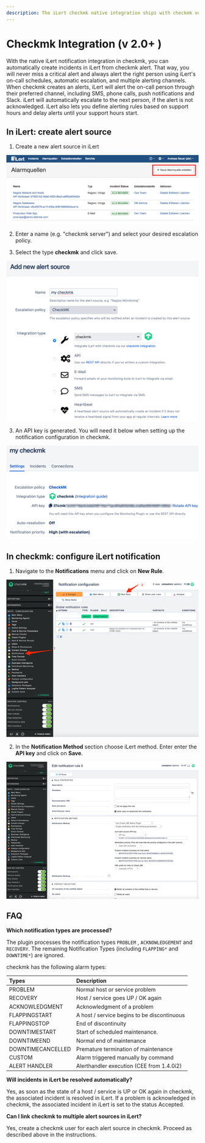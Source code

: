 ```yaml
---
description: The iLert checkmk native integration ships with checkmk version >= 2.0.0.
---
```


# Checkmk Integration \(v 2.0+ \)

With the native iLert notification integration in checkmk, you can automatically create incidents in iLert from checkmk alert. That way, you will never miss a critical alert and always alert the right person using iLert's on-call schedules, automatic escalation, and multiple alerting channels. When checkmk creates an alerts, iLert will alert the on-call person through their preferred channel, including SMS, phone calls, push notifications and Slack. iLert will automatically escalate to the next person, if the alert is not acknowledged. iLert also lets you define alerting rules based on support hours and delay alerts until your support hours start. 

## In iLert: create alert source <a id="create-alarm-source"></a>

1. Create a new alert source in iLert

![](../../.gitbook/assets/mk1.png)

2. Enter a name \(e.g. "checkmk server"\) and select your desired escalation policy.

3. Select the type **checkmk** and click save.

![](../../.gitbook/assets/ilert%20%2823%29.png)

3. An API key is generated. You will need it below when setting up the notification configuration in checkmk.

![](../../.gitbook/assets/ilert%20%2822%29.png)

## In checkmk: configure iLert notification <a id="configure-ilert-plugin"></a>

1. Navigate to the **Notifications** menu and click on **New Rule**.

![](../../.gitbook/assets/checkmk_local_site_cmk_-_notification_configuration.png)

2. In the **Notification Method** section choose iLert method. Enter enter the **API key** and click on **Save**.

![](../../.gitbook/assets/checkmk_local_site_cmk_-_edit_notification_rule_0.png)

## FAQ <a id="faq"></a>

**Which notification types are processed?**

The plugin processes the notification types `PROBLEM` , `ACKNOWLEDGEMENT` and `RECOVERY`. The remaining Notification Types \(including `FLAPPING*` and `DOWNTIME*`\) are ignored.

checkmk has the following alarm types:

| Types | Description |
| :--- | :--- |
| PROBLEM | Normal host or service problem |
| RECOVERY | Host / service goes UP / OK again |
| ACKNOWLEDGMENT | Acknowledgment of a problem |
| FLAPPINGSTART | A host / service begins to be discontinuous |
| FLAPPINGSTOP | End of discontinuity |
| DOWNTIMESTART | Start of scheduled maintenance. |
| DOWNTIMEEND | Normal end of maintenance |
| DOWNTIMECANCELLED | Premature termination of maintenance |
| CUSTOM | Alarm triggered manually by command |
| ALERT HANDLER | Alerthandler execution \(CEE from 1.4.0i2\) |

**Will incidents in iLert be resolved automatically?**

Yes, as soon as the state of a host / service is UP or OK again in checkmk, the associated incident is resolved in iLert. If a problem is acknowledged in checkmk, the associated incident in iLert is set to the status Accepted.

**Can I link checkmk to multiple alert sources in iLert?**

Yes, create a checkmk user for each alert source in checkmk. Proceed as described above in the instructions.

